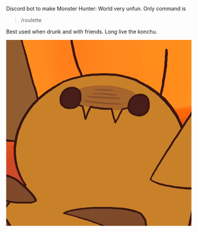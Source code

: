 Discord bot to make Monster Hunter: World very unfun. Only command is
>/roulette

Best used when drunk and with friends. Long live the konchu.

![konchu](/konchu.png)